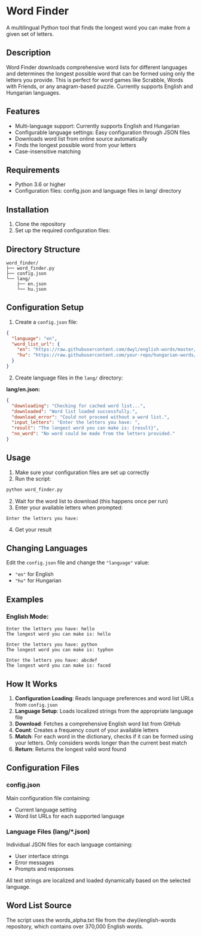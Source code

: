 # Word Finder

A multilingual Python tool that finds the longest word you can make from a given set of letters.

## Description

Word Finder downloads comprehensive word lists for different languages and determines the longest possible word that can be formed using only the letters you provide. This is perfect for word games like Scrabble, Words with Friends, or any anagram-based puzzle. Currently supports English and Hungarian languages.

## Features

- Multi-language support: Currently supports English and Hungarian
- Configurable language settings: Easy configuration through JSON files
- Downloads word list from online source automatically
- Finds the longest possible word from your letters
- Case-insensitive matching

## Requirements

- Python 3.6 or higher
- Configuration files: config.json and language files in lang/ directory

## Installation

1. Clone the repository
2. Set up the required configuration files:

## Directory Structure

```
word_finder/
├── word_finder.py
├── config.json
└── lang/
    ├── en.json
    └── hu.json
```

## Configuration Setup

1. Create a `config.json` file:
```json
{
  "language": "en",
  "word_list_url": {
    "en": "https://raw.githubusercontent.com/dwyl/english-words/master/words_alpha.txt",
    "hu": "https://raw.githubusercontent.com/your-repo/hungarian-words/master/words.txt"
  }
}
```
2. Create language files in the `lang/` directory:

**lang/en.json:**
```json
{
  "downloading": "Checking for cached word list...",
  "downloaded": "Word list loaded successfully.",
  "download_error": "Could not proceed without a word list.",
  "input_letters": "Enter the letters you have: ",
  "result": "The longest word you can make is: {result}",
  "no_word": "No word could be made from the letters provided."
}
```

## Usage

1. Make sure your configuration files are set up correctly
2. Run the script:
```bash
python word_finder.py
```
2. Wait for the word list to download (this happens once per run)
3. Enter your available letters when prompted:
```en
Enter the letters you have:
```
4. Get your result

## Changing Languages

Edit the `config.json` file and change the `"language"` value:

- `"en"` for English
- `"hu"` for Hungarian

## Examples

### English Mode:

```
Enter the letters you have: hello
The longest word you can make is: hello

Enter the letters you have: python
The longest word you can make is: typhon

Enter the letters you have: abcdef
The longest word you can make is: faced
```

## How It Works

1. **Configuration Loading**: Reads language preferences and word list URLs from `config.json`
2. **Language Setup**: Loads localized strings from the appropriate language file
3. **Download**: Fetches a comprehensive English word list from GitHub
4. **Count**: Creates a frequency count of your available letters
5. **Match**: For each word in the dictionary, checks if it can be formed using your letters. Only considers words longer than the current best match
6. **Return**: Returns the longest valid word found

## Configuration Files

### config.json

Main configuration file containing:

- Current language setting
- Word list URLs for each supported language

### Language Files (lang/*.json)

Individual JSON files for each language containing:

- User interface strings
- Error messages
- Prompts and responses

All text strings are localized and loaded dynamically based on the selected language.

## Word List Source

The script uses the words_alpha.txt file from the dwyl/english-words repository, which contains over 370,000 English words.